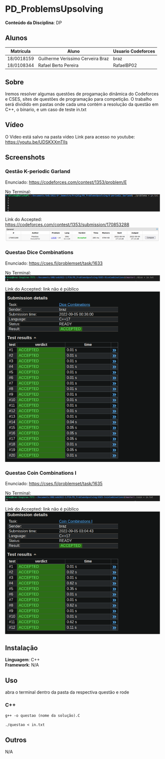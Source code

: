 #  PD_ProblemsUpsolving


**Conteúdo da Disciplina**: DP<br>

## Alunos
|Matrícula | Aluno | Usuario Codeforces
| -- | -- | -- |
| 18/0018159  |  Guilherme Veríssimo Cerveira Braz | braz
| 18/0108344  |  Rafael Berto Pereira | RafaelBP02

## Sobre 
Iremos resolver algumas questões de progamação dinâmica do Codeforces e CSES, sites de questões de programação para competição. O trabalho será dividido em pastas onde cada uma contém a resolução da questão em C++, o binario, e um caso de teste in.txt

## Vídeo
O Video está salvo na pasta video
Link para acesso no youtube: https://youtu.be/UDSKXXmTIls
## Screenshots

### Qestão K-periodic Garland
Enunciado: https://codeforces.com/contest/1353/problem/E

No Terminal:
![](./screenshots/garland.png)

Link do Accepted: https://codeforces.com/contest/1353/submission/170853288
![Questao Resolvida](./screenshots/garland_AC.png)

### Questao Dice Combinations
Enunciado: https://cses.fi/problemset/task/1633

No Terminal:
![](./screenshots/dice.png)

Link do Accepted: link não é público
![Questao Resolvida](./screenshots/diceCombinations_AC.png)

### Questao Coin Combinations I
Enunciado: https://cses.fi/problemset/task/1635

No Terminal:
![](./screenshots/coin.png)

Link do Accepted: link não é público
![Questao Resolvida](./screenshots/coinCombination_AC.png)
## Instalação 
**Linguagem**: C++<br>
**Framework**: N/A<br>

## Uso 
abra o terminal dentro da pasta da respectiva questão e rode

### C++
```
g++ -o questao (nome da solução).C 
```
```
./questao < in.txt
```
## Outros 
N/A